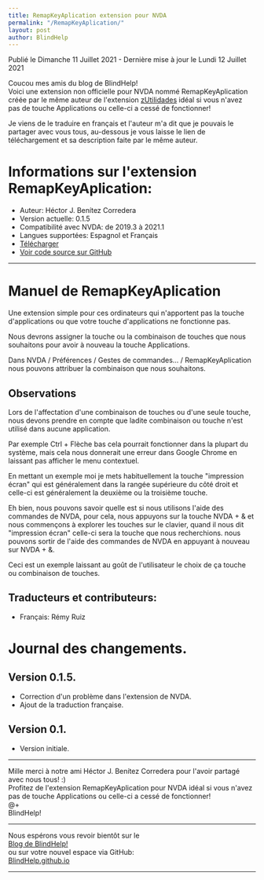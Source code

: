 ```yaml
---
title: RemapKeyAplication extension pour NVDA
permalink: "/RemapKeyAplication/"
layout: post
author: BlindHelp
---
```


<footer>Publié le  Dimanche 11 Juillet 2021 - Dernière mise à jour le Lundi 12 Juillet 2021</footer>

Coucou mes amis du blog de BlindHelp!    
Voici une extension non officielle  pour NVDA nommé RemapKeyAplication créée par le même auteur de l'extension [zUtilidades](https://blindhelp.github.io/zUtilidades/) idéal si vous n'avez pas de touche Applications ou celle-ci a cessé de fonctionner!    

Je viens de le traduire en français et l'auteur m'a dit que je pouvais le partager avec vous tous, au-dessous je vous laisse le lien de téléchargement et sa description faite par le même auteur.    

# Informations sur l'extension RemapKeyAplication: #

* Auteur: <span lang="es">Héctor J. Benítez Corredera</span>
* Version actuelle: 0.1.5
* Compatibilité avec NVDA: de 2019.3 à 2021.1
* Langues supportées: Espagnol et  Français
* [Télécharger](https://nvda.es/files/get.php?file=RemapKeyAplication)
* [Voir code source sur GitHub](https://github.com/hxebolax/RemapKeyAplication-para-NVDA)

---

# Manuel de RemapKeyAplication

Une extension simple pour ces ordinateurs qui n'apportent pas la touche d'applications ou que votre touche d'applications ne fonctionne pas.

Nous devrons assigner la touche ou la combinaison de touches que nous souhaitons pour avoir à nouveau la touche Applications.

Dans NVDA / Préférences / Gestes de commandes... / RemapKeyAplication nous pouvons attribuer la combinaison que nous souhaitons.

## Observations

Lors de l'affectation d'une combinaison de touches ou d'une seule touche, nous devons prendre en compte que ladite  combinaison ou touche n'est utilisé dans aucune application.

Par exemple Ctrl + Flèche bas cela pourrait fonctionner dans la plupart du système, mais cela nous donnerait une erreur dans Google Chrome en laissant pas afficher le menu contextuel.

En mettant un exemple moi je mets habituellement la touche "impression écran" qui est généralement dans la rangée supérieure du côté droit et celle-ci est généralement la deuxième ou la troisième touche.

Eh bien, nous pouvons savoir quelle est si nous utilisons l'aide des commandes de NVDA, pour cela, nous appuyons sur la touche NVDA + & et nous commençons à explorer les touches sur le clavier, quand  il nous dit "impression écran" celle-ci sera la touche que nous recherchions. nous pouvons sortir de l'aide des commandes  de NVDA en appuyant à nouveau sur NVDA + &.

Ceci est un exemple laissant au goût de l'utilisateur le choix de ça touche ou combinaison de touches.

## Traducteurs et contributeurs:

* Français: Rémy Ruiz

# Journal des changements.
## Version 0.1.5.

* Correction d'un problème dans l'extension de NVDA.
* Ajout de la traduction française.

## Version 0.1.

* Version initiale.

---

Mille merci à notre ami <span lang="es">Héctor J. Benítez Corredera</span> pour l'avoir partagé avec nous tous! :)    
Profitez de l'extension RemapKeyAplication pour NVDA idéal si vous n'avez pas de touche Applications ou celle-ci a cessé de fonctionner!    
@+    
BlindHelp!    

---

Nous espérons vous revoir bientôt sur le      
[Blog de BlindHelp!](http://blindhelp.blogspot.fr/)                    
ou sur  votre nouvel espace via GitHub:                     
[BlindHelp.github.io](https://blindhelp.github.io)                    

---
